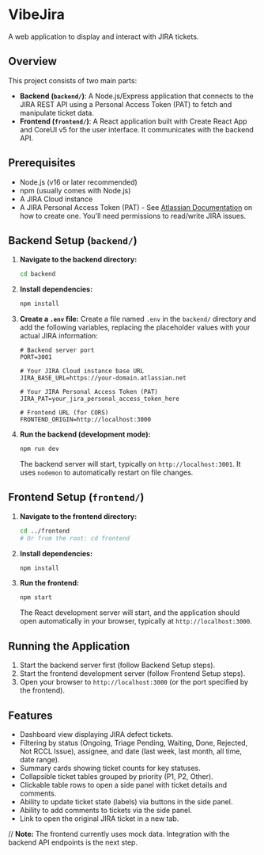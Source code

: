 # VibeJira

A web application to display and interact with JIRA tickets.

## Overview

This project consists of two main parts:

*   **Backend (`backend/`)**: A Node.js/Express application that connects to the JIRA REST API using a Personal Access Token (PAT) to fetch and manipulate ticket data.
*   **Frontend (`frontend/`)**: A React application built with Create React App and CoreUI v5 for the user interface. It communicates with the backend API.

## Prerequisites

*   Node.js (v16 or later recommended)
*   npm (usually comes with Node.js)
*   A JIRA Cloud instance
*   A JIRA Personal Access Token (PAT) - See [Atlassian Documentation](https://support.atlassian.com/atlassian-account/docs/manage-api-tokens-for-your-atlassian-account/) on how to create one. You'll need permissions to read/write JIRA issues.

## Backend Setup (`backend/`)

1.  **Navigate to the backend directory:**
    ```bash
    cd backend
    ```

2.  **Install dependencies:**
    ```bash
    npm install
    ```

3.  **Create a `.env` file:**
    Create a file named `.env` in the `backend/` directory and add the following variables, replacing the placeholder values with your actual JIRA information:

    ```dotenv
    # Backend server port
    PORT=3001

    # Your JIRA Cloud instance base URL
    JIRA_BASE_URL=https://your-domain.atlassian.net

    # Your JIRA Personal Access Token (PAT)
    JIRA_PAT=your_jira_personal_access_token_here

    # Frontend URL (for CORS)
    FRONTEND_ORIGIN=http://localhost:3000
    ```

4.  **Run the backend (development mode):**
    ```bash
    npm run dev
    ```
    The backend server will start, typically on `http://localhost:3001`. It uses `nodemon` to automatically restart on file changes.

## Frontend Setup (`frontend/`)

1.  **Navigate to the frontend directory:**
    ```bash
    cd ../frontend 
    # Or from the root: cd frontend
    ```

2.  **Install dependencies:**
    ```bash
    npm install
    ```

3.  **Run the frontend:**
    ```bash
    npm start
    ```
    The React development server will start, and the application should open automatically in your browser, typically at `http://localhost:3000`.

## Running the Application

1.  Start the backend server first (follow Backend Setup steps).
2.  Start the frontend development server (follow Frontend Setup steps).
3.  Open your browser to `http://localhost:3000` (or the port specified by the frontend).

## Features

*   Dashboard view displaying JIRA defect tickets.
*   Filtering by status (Ongoing, Triage Pending, Waiting, Done, Rejected, Not RCCL Issue), assignee, and date (last week, last month, all time, date range).
*   Summary cards showing ticket counts for key statuses.
*   Collapsible ticket tables grouped by priority (P1, P2, Other).
*   Clickable table rows to open a side panel with ticket details and comments.
*   Ability to update ticket state (labels) via buttons in the side panel.
*   Ability to add comments to tickets via the side panel.
*   Link to open the original JIRA ticket in a new tab.

// **Note:** The frontend currently uses mock data. Integration with the backend API endpoints is the next step. 